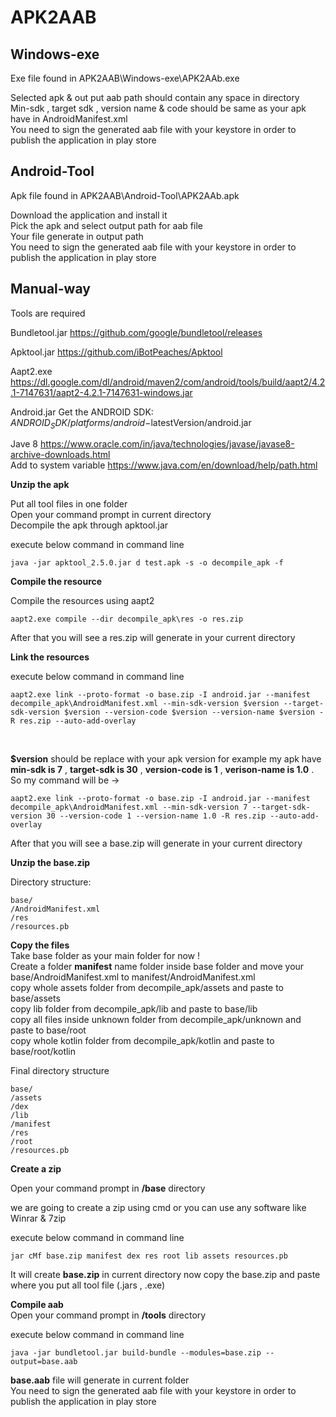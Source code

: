 # APK2AAB

## Windows-exe

Exe file found in APK2AAB\Windows-exe\APK2AAb.exe <br />

Selected apk & out put aab path should contain any space in directory <br />
Min-sdk , target sdk , version name & code  should be same as your apk have in AndroidManifest.xml<br />
You need to sign the generated aab file with your keystore in order to publish the application in play store <br />

## Android-Tool <br />

Apk file found in APK2AAB\Android-Tool\APK2AAb.apk<br />

Download the application and install it <br />
Pick the apk and select output path for aab file <br />
Your file generate in output path<br />
You need to sign the generated aab file with your keystore in order to publish the application in play store <br />

## Manual-way <br />

Tools are required<br />

Bundletool.jar 
https://github.com/google/bundletool/releases<br />

Apktool.jar
https://github.com/iBotPeaches/Apktool<br />

Aapt2.exe
https://dl.google.com/dl/android/maven2/com/android/tools/build/aapt2/4.2.1-7147631/aapt2-4.2.1-7147631-windows.jar<br />

Android.jar
Get the ANDROID SDK: $ANDROID_SDK/platforms/android-$latestVersion/android.jar<br />

Jave 8 https://www.oracle.com/in/java/technologies/javase/javase8-archive-downloads.html <br />
Add to system variable https://www.java.com/en/download/help/path.html <br />

**Unzip the apk**<br />

Put all tool files in one folder <br />
Open your command prompt in current directory <br />
Decompile the apk through apktool.jar

execute below command in command line
```
java -jar apktool_2.5.0.jar d test.apk -s -o decompile_apk -f
```

**Compile the resource**

Compile the resources using aapt2 <br />

```
aapt2.exe compile --dir decompile_apk\res -o res.zip
```
After that you will see a res.zip will generate in your current directory <br />

**Link the resources**

execute below command in command line <br />
```
aapt2.exe link --proto-format -o base.zip -I android.jar --manifest decompile_apk\AndroidManifest.xml --min-sdk-version $version --target-sdk-version $version --version-code $version --version-name $version -R res.zip --auto-add-overlay
```
<br />

**$version** should be replace with your apk version for example my apk have **min-sdk is 7** , **target-sdk is 30** , **version-code is 1** , **verison-name is 1.0** . So my command will be -> <br />

```
aapt2.exe link --proto-format -o base.zip -I android.jar --manifest decompile_apk\AndroidManifest.xml --min-sdk-version 7 --target-sdk-version 30 --version-code 1 --version-name 1.0 -R res.zip --auto-add-overlay
```

After that you will see a base.zip will generate in your current directory <br />

**Unzip the base.zip** <br />

Directory structure: <br />

```
base/
/AndroidManifest.xml
/res
/resources.pb
```


**Copy the files**
 <br />
Take base folder as your main folder for now ! <br />
Create a folder **manifest** name folder inside base folder and move your base/AndroidManifest.xml to manifest/AndroidManifest.xml <br />
copy whole assets folder from decompile_apk/assets and paste to base/assets <br />
copy lib folder from decompile_apk/lib  and paste to base/lib <br />
copy all files inside unknown folder from decompile_apk/unknown and paste to base/root <br />
copy whole kotlin folder from decompile_apk/kotlin and paste to base/root/kotlin <br />

Final directory structure <br />

```
base/
/assets
/dex
/lib
/manifest
/res
/root
/resources.pb
```
**Create a zip** <br />

Open your command prompt in **/base** directory <br />

we are going to create a zip using cmd or you can use any software like Winrar & 7zip <br />

execute below command in command line <br />
```
jar cMf base.zip manifest dex res root lib assets resources.pb
```

It will create **base.zip** in current directory now copy the base.zip and paste where you put all tool file (.jars , .exe) <br />

**Compile aab** <br />
Open your command prompt in **/tools** directory <br />

execute below command in command line  <br />
```
java -jar bundletool.jar build-bundle --modules=base.zip --output=base.aab
```

**base.aab** file will generate in current folder <br />
You need to sign the generated aab file with your keystore in order to publish the application in play store <br />

